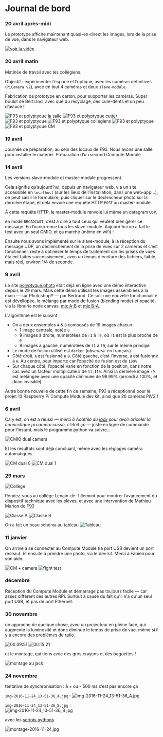 # Journal de bord

### 20 avril après-midi

Le prototype affiche maintenant quasi-en-direct les images, lors de la prise de vue, dans le navigateur web.

[![voir la vidéo](images/20-04-2017/video-preview.jpg)](https://mastodon.social/media/5BvZ0j3irlTHgpePRls)

### 20 avril matin

Matinée de travail avec les collègiens.

Objectif : expérimenter l’espace et l’optique, avec les caméras définitives (`PiCamera v2`), avec en tout 4 caméras et deux `slave-module`. 

Fabrication de prototype en carton, pour supporter les caméras. Super boulot de Bertrand, avec que du recyclage, des cure-dents et un peu d’astuce !

![F93 et polyptyque la salle](images/20-04-2017/IMG_5112.jpg)
![F93 et polyptyque cutter](images/20-04-2017/IMG_5113.jpg)
![F93 et polyptyque](images/20-04-2017/IMG_5115.jpg)
![F93 et polyptyque collegiens](images/20-04-2017/IMG_5117.jpg)
![F93 et polyptyque](images/20-04-2017/IMG_5118.jpg)
![F93 et polyptyque CM](images/20-04-2017/IMG_5119.jpg)

### 19 avril

Journée de préparation, au sein des locaux de F93. Nous avons une salle pour installer le matériel. Préparation d’un second Compute Module

### 14 avril


Les versions slave-module et master-module progressent. 

Cela signifie qu’aujourd’hui, depuis un navigateur web, via un site accessible en `localhost` (sur les lieux de l’installation, dans une web-app...), on peut saisir le formulaire, puis cliquer sur le declencheur photo sur la dernière étape, et cela envoie une requête HTTP `POST` au master-module. 

À cette requête HTTP, le master-module renvoie lui même un datagram `UDP`, 

en mode `BROADCAST`, c’est à dire à tout ceux qui veulent bien gérer ce message. En l’occurrence tous les slave-module. Aujourd'hui on a fait le test avec un seul CMIO, et ça marche (même en wifi) ! 

Ensuite nous avons implémenté sur le slave-module, à la réception du message UDP, un déclenchement de la prise de vues sur 2 caméras et c’est fonctionnel. reste à optimiser le temps de traitement car les prises de vues étaient faites successivement, avec un temps d'écriture des fichiers, faible, mais réel, environ 1/4 de seconde. 

### 9 avril

Le site [polyptyque.photo](http://polyptyque.photo/) était déjà en ligne avec une démo interactive depuis le 29 mars. Mais cette démo utilisait les images assemblées à la main — sur Photoshop® — par Bertrand. Ce soir une nouvelle fonctionnalité est dévellopée, le mélange par mode de fusion (blending mode) et opacité, via la librairie node canvas. 
[mix A-B](http://polyptyque.photo/demo-mix-A-B) et [mix B-A](http://polyptyque.photo/demo-mix-B-A).

L’algorithme est le suivant : 

- On a deux ensembles `A` & `B` composés de 19 images chacun :
	- 1 image centrale, notée `0`
	- 9 images à droite, numérotées de `r1` à `r9`, où `r1` est la plus proche de `0`
	- 9 images à gauche, numérotées de `l1` à `l9`, sur le même principe
- Le mode de fusion utilisé est `darker` (_obscursir_ en français) 
- Côté droit, `A` est fusionné à `B`. Côté gauche, c’est l’inverse, `B` est fusionné à `A`. Au centre, peut importe car l’opacité de fusion est de `100%`
- Sur chaque côté, l’opacité varie en fonction de la position, dans notre cas avec un facteur multiplicateur de `11.11%`. Ainsi la dernière image `r9` est mélangée avec une opacité diminuée de 99.99% (arrondi à 100%, et donc invisible) 



Autre bonne nouvelle de cette fin de semaine, F93 a réceptionné pour le projet 10 Raspberry Pi Compute Module dev kit, ainsi que 20 caméras PiV2 !


### 6 avril

Ça y est, on est a réussi — *merci à Acathla du [jack](http://jack.tf) pour avoir bricoler la connectique pi camera cassé, c’était ça* — juste en ligne de commande pour l’instant, mais le programme python va suivre...

![CMIO dual camera](images/cmio-2-dual-cam.jpg)

Et les résultats sont déjà concluant, même avec les réglages caméra automatiques. 

![CM dual 0](images/06-04-2017/cam-test-2017-04-06_00-44-32-0.jpg)
![CM dual 1](images/06-04-2017/cam-test-2017-04-06_00-44-32-1.jpg)

### 29 mars

![Collège](images/college-lenain-de-tillemont.jpg)

Rendez-vous au collège Lenain-de-Tillemont pour montrer l’avancement du dispositif technique avec les élèves, et avec une intervention de Mathieu Marion de [F93](http://f93.fr)

![Classe A](images/classe-a-29-03.jpg)
![Classe B](images/classe-b-29-03.jpg)

On a fait un beau schéma au tableau
![Tableau](images/bertrand-29-03.jpg)



### 11 janvier

On arrive a se connecter au Compute Module (le port USB devient un port réseau). Et ensuite à prendre une photo, via le dev kit. Merci à Fabien pour son aide. 

![CM + camera](images/jack-2017-01-11-cm-camera.jpg)
![fight test](images/cam-test-2017-01-11_22-01-57.jpg)

### décembre 

Réception du Compute Module et démarrage pas toujours facile — car assez différent des autres RPi. Surtout à cause du fait qu'il n'a qu'un seul port USB, et pas de port Ethernet. 

### 30 novembre

on approche de quelque chose, avec un projecteur en pleine face, qui augmente la luminosité et donc diminue le temps de prise de vue.
même si il y a encore des problèmes de ratio. 

![00:09:51](images/img-2016-11-30_22-09-08-yeah.gif)
![00:15:21](images/img-2016-11-30_22-09-13-yeah.gif)

et le montage, qui tiens avec des gros crayons et des baguettes !

![montage au jack](images/montage-30-11-2016-jack.jpg)

### 24 novembre
	
tentative de synchronisation : à + ou - 500 ms c’est pas encore ça

`img-2016-11-24_13-51-36_A.jpg` :
![img-2016-11-24_13-51-36_A.jpg](images/img-2016-11-24_13-51-36_A.jpg)

`img-2016-11-24_13-51-36_B.jpg` :	
![img-2016-11-24_13-51-36_B.jpg](images/img-2016-11-24_13-51-36_B.jpg)

avec les [scripts pythons](python) 

![montage-2016-11-24.jpg](images/montage-2016-11-24.jpg)





